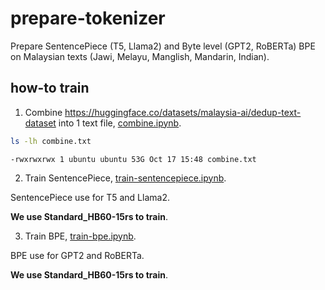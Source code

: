 # prepare-tokenizer

Prepare SentencePiece (T5, Llama2) and Byte level (GPT2, RoBERTa) BPE on Malaysian texts (Jawi, Melayu, Manglish, Mandarin, Indian).

## how-to train

1. Combine https://huggingface.co/datasets/malaysia-ai/dedup-text-dataset into 1 text file, [combine.ipynb](combine.ipynb).

```bash
ls -lh combine.txt
```

```
-rwxrwxrwx 1 ubuntu ubuntu 53G Oct 17 15:48 combine.txt
```

2. Train SentencePiece, [train-sentencepiece.ipynb](train-sentencepiece.ipynb).

SentencePiece use for T5 and Llama2.

**We use Standard_HB60-15rs to train**.

3. Train BPE, [train-bpe.ipynb](train-bpe.ipynb).

BPE use for GPT2 and RoBERTa.

**We use Standard_HB60-15rs to train**.